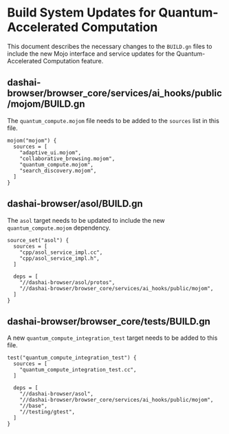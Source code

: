 # Build System Updates for Quantum-Accelerated Computation

This document describes the necessary changes to the `BUILD.gn` files to include the new Mojo interface and service updates for the Quantum-Accelerated Computation feature.

## dashai-browser/browser_core/services/ai_hooks/public/mojom/BUILD.gn

The `quantum_compute.mojom` file needs to be added to the `sources` list in this file.

```
mojom("mojom") {
  sources = [
    "adaptive_ui.mojom",
    "collaborative_browsing.mojom",
    "quantum_compute.mojom",
    "search_discovery.mojom",
  ]
}
```

## dashai-browser/asol/BUILD.gn

The `asol` target needs to be updated to include the new `quantum_compute.mojom` dependency.

```
source_set("asol") {
  sources = [
    "cpp/asol_service_impl.cc",
    "cpp/asol_service_impl.h",
  ]

  deps = [
    "//dashai-browser/asol/protos",
    "//dashai-browser/browser_core/services/ai_hooks/public/mojom",
  ]
}
```

## dashai-browser/browser_core/tests/BUILD.gn

A new `quantum_compute_integration_test` target needs to be added to this file.

```
test("quantum_compute_integration_test") {
  sources = [
    "quantum_compute_integration_test.cc",
  ]

  deps = [
    "//dashai-browser/asol",
    "//dashai-browser/browser_core/services/ai_hooks/public/mojom",
    "//base",
    "//testing/gtest",
  ]
}
```
